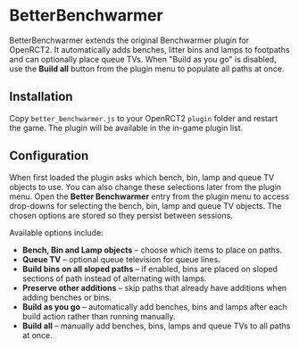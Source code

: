 # BetterBenchwarmer

BetterBenchwarmer extends the original Benchwarmer plugin for OpenRCT2. It automatically adds benches, litter bins and lamps to footpaths and can optionally place queue TVs. When "Build as you go" is disabled, use the **Build all** button from the plugin menu to populate all paths at once.

## Installation

Copy `better_benchwarmer.js` to your OpenRCT2 `plugin` folder and restart the game. The plugin will be available in the in-game plugin list.

## Configuration

When first loaded the plugin asks which bench, bin, lamp and queue TV objects to use. You can also change these selections later from the plugin menu.
Open the **Better Benchwarmer** entry from the plugin menu to access drop-downs
for selecting the bench, bin, lamp and queue TV objects. The chosen options are
stored so they persist between sessions.

Available options include:

- **Bench, Bin and Lamp objects** – choose which items to place on paths.
- **Queue TV** – optional queue television for queue lines.
- **Build bins on all sloped paths** – if enabled, bins are placed on sloped sections of path instead of alternating with lamps.
- **Preserve other additions** – skip paths that already have additions when adding benches or bins.
- **Build as you go** – automatically add benches, bins and lamps after each build action rather than running manually.
- **Build all** – manually add benches, bins, lamps and queue TVs to all paths at once.

